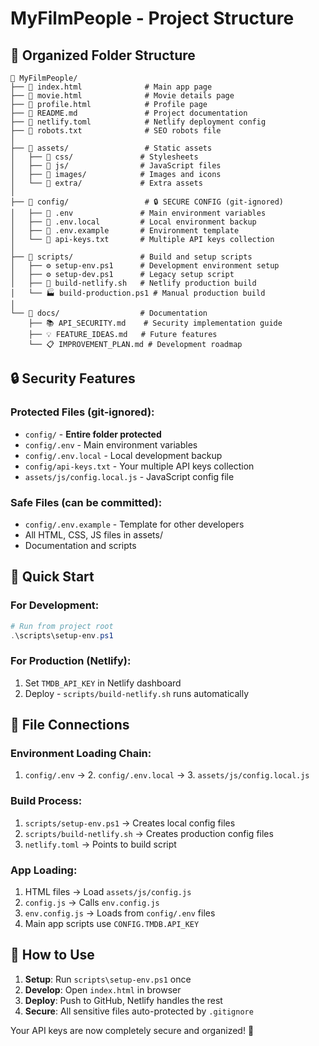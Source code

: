 # MyFilmPeople - Project Structure

## 📁 Organized Folder Structure

```
📁 MyFilmPeople/
├── 📄 index.html              # Main app page
├── 📄 movie.html              # Movie details page  
├── 📄 profile.html            # Profile page
├── 📄 README.md               # Project documentation
├── 📄 netlify.toml            # Netlify deployment config
├── 📄 robots.txt              # SEO robots file
│
├── 📁 assets/                 # Static assets
│   ├── 📁 css/               # Stylesheets
│   ├── 📁 js/                # JavaScript files
│   ├── 📁 images/            # Images and icons
│   └── 📁 extra/             # Extra assets
│
├── 📁 config/                 # 🔒 SECURE CONFIG (git-ignored)
│   ├── 🔐 .env               # Main environment variables
│   ├── 🔐 .env.local         # Local environment backup
│   ├── 📄 .env.example       # Environment template
│   └── 🔐 api-keys.txt       # Multiple API keys collection
│
├── 📁 scripts/               # Build and setup scripts
│   ├── ⚙️ setup-env.ps1      # Development environment setup
│   ├── ⚙️ setup-dev.ps1      # Legacy setup script
│   ├── 🚀 build-netlify.sh   # Netlify production build
│   └── 🏭 build-production.ps1 # Manual production build
│
└── 📁 docs/                  # Documentation
    ├── 📚 API_SECURITY.md    # Security implementation guide
    ├── 💡 FEATURE_IDEAS.md   # Future features
    └── 📋 IMPROVEMENT_PLAN.md # Development roadmap
```

## 🔒 Security Features

### Protected Files (git-ignored):
- `config/` - **Entire folder protected**
- `config/.env` - Main environment variables
- `config/.env.local` - Local development backup  
- `config/api-keys.txt` - Your multiple API keys collection
- `assets/js/config.local.js` - JavaScript config file

### Safe Files (can be committed):
- `config/.env.example` - Template for other developers
- All HTML, CSS, JS files in assets/
- Documentation and scripts

## 🚀 Quick Start

### For Development:
```powershell
# Run from project root
.\scripts\setup-env.ps1
```

### For Production (Netlify):
1. Set `TMDB_API_KEY` in Netlify dashboard
2. Deploy - `scripts/build-netlify.sh` runs automatically

## 🔗 File Connections

### Environment Loading Chain:
1. `config/.env` → 2. `config/.env.local` → 3. `assets/js/config.local.js`

### Build Process:
1. `scripts/setup-env.ps1` → Creates local config files
2. `scripts/build-netlify.sh` → Creates production config files  
3. `netlify.toml` → Points to build script

### App Loading:
1. HTML files → Load `assets/js/config.js`
2. `config.js` → Calls `env.config.js` 
3. `env.config.js` → Loads from `config/.env` files
4. Main app scripts use `CONFIG.TMDB.API_KEY`

## 📱 How to Use

1. **Setup**: Run `scripts\setup-env.ps1` once
2. **Develop**: Open `index.html` in browser
3. **Deploy**: Push to GitHub, Netlify handles the rest
4. **Secure**: All sensitive files auto-protected by `.gitignore`

Your API keys are now completely secure and organized! 🎉
